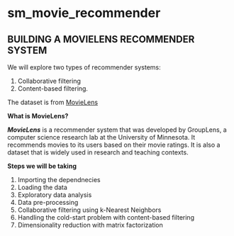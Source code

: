 # sm_movie_recommender

## BUILDING A MOVIELENS RECOMMENDER SYSTEM

We will explore two types of recommender systems:
1. Collaborative filtering 
2. Content-based filtering. 

The dataset is from [MovieLens](https://files.grouplens.org/datasets/movielens/ml-latest-small.zip)


**What is MovieLens?**

***MovieLens*** is a recommender system that was developed by GroupLens, a computer science research lab at the University of Minnesota. It recommends movies to its users based on their movie ratings. It is also a dataset that is widely used in research and teaching contexts.

**Steps we will be taking**
1. Importing the dependnecies
2. Loading the data
3. Exploratory data analysis
4. Data pre-processing
5. Collaborative filtering using k-Nearest Neighbors
6. Handling the cold-start problem with content-based filtering
7. Dimensionality reduction with matrix factorization
